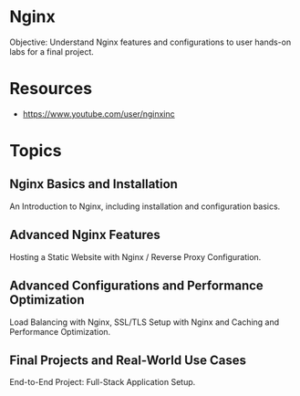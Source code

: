 # Nginx

Objective: Understand Nginx features and configurations to user hands-on labs for a final project.


# Resources

- https://www.youtube.com/user/nginxinc


# Topics

## Nginx Basics and Installation
An Introduction to Nginx, including installation and configuration basics.

## Advanced Nginx Features
Hosting a Static Website with Nginx / Reverse Proxy Configuration.

## Advanced Configurations and Performance Optimization
Load Balancing with Nginx, SSL/TLS Setup with Nginx and Caching and Performance Optimization.

## Final Projects and Real-World Use Cases
End-to-End Project: Full-Stack Application Setup.
